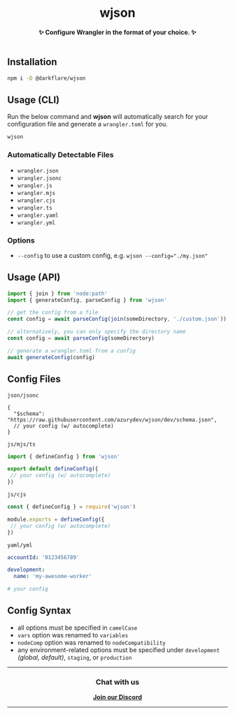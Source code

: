 <div align='center'>
<h1>wjson</h1>
<b>✨ Configure Wrangler in the format of your choice. ✨</b>
</br>
</br>
</div>

## Installation

```bash
npm i -D @darkflare/wjson
```

## Usage (CLI)

Run the below command and **wjson** will automatically search for your configuration file and generate a `wrangler.toml` for you.

```bash
wjson
```

### Automatically Detectable Files

- `wrangler.json`
- `wrangler.jsonc`
- `wrangler.js`
- `wrangler.mjs`
- `wrangler.cjs`
- `wrangler.ts`
- `wrangler.yaml`
- `wrangler.yml`

### Options

- `--config` to use a custom config, e.g. `wjson --config="./my.json"`

## Usage (API)

```javascript
import { join } from 'node:path'
import { generateConfig, parseConfig } from 'wjson'

// get the config from a file
const config = await parseConfig(join(someDirectory, './custom.json'))

// alternatively, you can only specify the directory name
const config = await parseConfig(someDirectory)

// generate a wrangler.toml from a config
await generateConfig(config)
```

## Config Files

`json/jsonc`

```jsonc
{
  "$schema": "https://raw.githubusercontent.com/azurydev/wjson/dev/schema.json",
  // your config (w/ autocomplete)
}
```

`js/mjs/ts`

```javascript
import { defineConfig } from 'wjson'

export default defineConfig({
 // your config (w/ autocomplete)
})
```

`js/cjs`

```javascript
const { defineConfig } = require('wjson')

module.exports = defineConfig({
 // your config (w/ autocomplete)
})
```

`yaml/yml`

```yml
accountId: '0123456789'

development:
  name: 'my-awesome-worker'

# your config
```

## Config Syntax

- all options must be specified in `camelCase`
- `vars` option was renamed to `variables`
- `nodeComp` option was renamed to `nodeCompatibility`
- any environment-related options must be specified under `development` *(global, default)*, `staging`, or `production`

<hr>
<div align='center'>
  <h3>Chat with us</h3>
  <a href='https://azury.dev/discord'><b>Join our Discord</b></a>
</div>
<hr>
